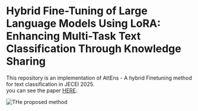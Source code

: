 # Hybrid Fine-Tuning of Large Language Models Using LoRA: Enhancing Multi-Task Text Classification Through Knowledge Sharing

This repository is an implementation of AttEns - A hybrid Finetuning method for text classification in JECEI 2025.  
you can see the paper [HERE](https://jecei.sru.ac.ir/article_2303_af3def78c9c37bf642b72562f6210c53.pdf). 

![THe proposed method](https://i.postimg.cc/FHL2xFTH/111.png)
